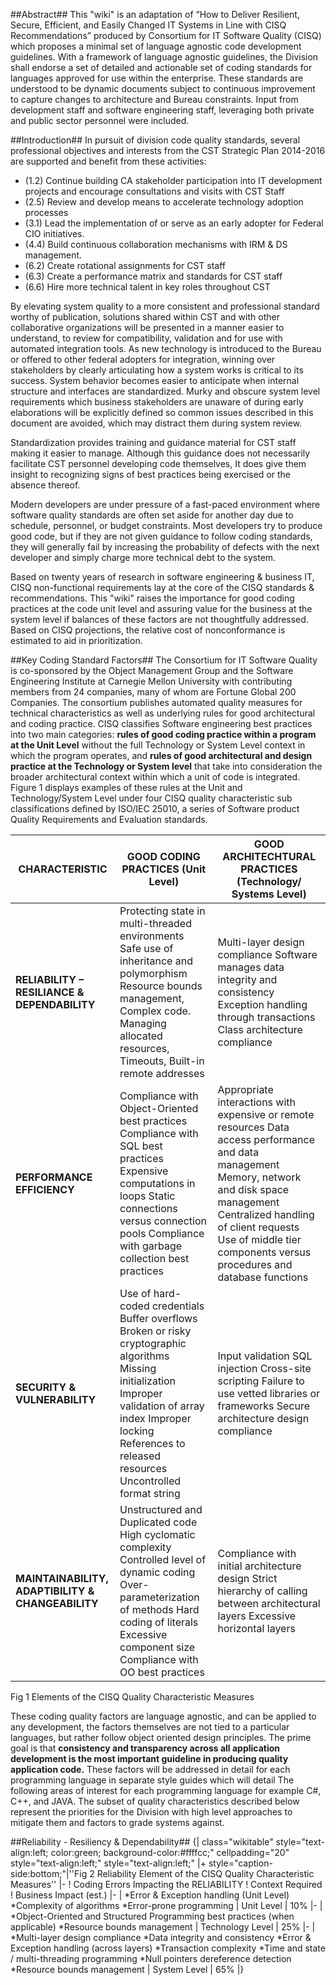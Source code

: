 ##Abstract##
This "wiki" is an adaptation of “How to Deliver Resilient, Secure, Efficient, and Easily Changed IT Systems in Line with CISQ Recommendations” produced by Consortium for IT Software Quality (CISQ) which proposes a minimal set of language agnostic code development guidelines.  With a framework of language agnostic guidelines, the Division shall endorse a set of detailed and actionable set of coding standards for languages approved for use within the enterprise.  These standards are understood to be dynamic documents subject to continuous improvement to capture changes to architecture and Bureau constraints.  Input from development staff and software engineering staff, leveraging both private and public sector personnel were included.

##Introduction##
In pursuit of division code quality standards, several professional objectives and interests from the CST Strategic Plan 2014-2016 are supported and benefit from these activities:
* (1.2) Continue building CA stakeholder participation into IT development projects and encourage consultations and visits with CST Staff
* (2.5) Review and develop means to accelerate technology adoption processes
* (3.1) Lead the implementation of or serve as an early adopter for Federal CIO initiatives.
* (4.4) Build continuous collaboration mechanisms with IRM & DS management.
* (6.2) Create rotational assignments for CST staff
* (6.3) Create a performance matrix and standards for CST staff
* (6.6) Hire more technical talent in key roles throughout CST

By elevating system quality to a more consistent and professional standard worthy of publication, solutions shared within CST and with other collaborative organizations will be presented in a manner easier to understand, to review for compatibility, validation and for use with automated integration tools.  As new technology is introduced to the Bureau or offered to other federal adopters for integration, winning over stakeholders by clearly articulating how a system works is critical to its success.  System behavior becomes easier to anticipate when internal structure and interfaces are standardized.  Murky and obscure system level requirements which business stakeholders are unaware of during early elaborations will be explicitly defined so common issues described in this document are avoided, which may distract them during system review.

Standardization provides training and guidance material for CST staff making it easier to manage.  Although this guidance does not necessarily facilitate CST personnel developing code themselves, It does give them insight to recognizing signs of best practices being exercised or the absence thereof. 

Modern developers are under pressure of a fast-paced environment where software quality standards are often set aside for another day due to schedule, personnel, or budget constraints.  Most developers try to produce good code, but if they are not given guidance to follow coding standards, they will generally fail by increasing the probability of defects with the next developer and simply charge more technical debt to the system.

Based on twenty years of research in software engineering & business IT, CISQ non-functional requirements lay at the core of the CISQ standards & recommendations.  This "wiki" raises the importance for good coding practices at the code unit level and assuring value for the business at the system level if balances of these factors are not thoughtfully addressed.  Based on CISQ projections, the relative cost of nonconformance is estimated to aid in prioritization.  

##Key Coding Standard Factors##
The Consortium for IT Software Quality is co-sponsored by the Object Management Group and the Software Engineering Institute at Carnegie Mellon University with contributing members from 24 companies, many of whom are Fortune Global 200 Companies.  The consortium publishes automated quality measures for technical characteristics as well as underlying rules for good architectural and coding practice.  CISQ classifies Software engineering best practices into two main categories: **rules of good coding practice within a program at the Unit Level** without the full Technology or System Level context in which the program operates, and **rules of good architectural and design practice at the Technology or System level** that take into consideration the broader architectural context within which a unit of code is integrated.   Figure 1 displays examples of these rules at the Unit and Technology/System Level under four CISQ quality characteristic sub classifications defined by ISO/IEC 25010, a series of Software product Quality Requirements and Evaluation standards.


|CHARACTERISTIC |GOOD CODING PRACTICES (Unit Level)|GOOD ARCHITECHTURAL PRACTICES (Technology/ Systems Level)|
| --------------- | --------------- | --------------- |
|**RELIABILITY – RESILIANCE & DEPENDABILITY**|Protecting state in multi-threaded environments Safe use of inheritance and polymorphism Resource bounds management, Complex code. Managing allocated resources, Timeouts, Built-in remote addresses| Multi-layer design compliance Software manages data integrity and consistency Exception handling through transactions Class architecture compliance |
|**PERFORMANCE EFFICIENCY**| Compliance with Object-Oriented best practices Compliance with SQL best practices Expensive computations in loops Static connections versus connection pools Compliance with garbage collection best practices| Appropriate interactions with expensive or remote resources Data access  performance and data management Memory, network and disk space management Centralized handling of client requests Use of middle tier components versus procedures and database functions |
|**SECURITY & VULNERABILITY**| Use of hard-coded credentials Buffer overflows Broken or risky cryptographic algorithms Missing initialization Improper validation of array index Improper locking References to released resources Uncontrolled format string| Input validation SQL injection Cross-site scripting Failure to use vetted libraries or frameworks Secure architecture design compliance |
|**MAINTAINABILITY, ADAPTIBILITY & CHANGEABILITY**| Unstructured and Duplicated code High cyclomatic complexity Controlled level of dynamic coding Over-parameterization of methods Hard coding of literals Excessive component size Compliance with OO best practices| Compliance with initial architecture design Strict hierarchy of calling between architectural layers Excessive horizontal layers |

Fig 1  Elements of the CISQ Quality Characteristic Measures

These coding quality factors are language agnostic, and can be applied to any development, the factors themselves are not tied to a particular languages, but rather follow object oriented design principles.  The prime goal is that **consistency and transparency across all application development is the most important guideline in producing quality application code.** These factors will be addressed in detail for each programming language in separate style guides which will detail The following areas of interest for each programming language for example C#, C++, and JAVA. The subset of quality characteristics described below represent the priorities for the Division with high level approaches to mitigate them and factors to grade systems against.

##Reliability - Resiliency & Dependability##
{| class="wikitable" style="text-align:left; color:green; background-color:#ffffcc;" cellpadding="20" style="text-align:left;" style="text-align:left;"
|+ style="caption-side:bottom;"|''Fig 2  Reliability Element of the CISQ Quality Characteristic Measures''
|-
! Coding Errors Impacting the RELIABILITY
! Context Required
! Business Impact (est.)
|-
| 
*Error & Exception handling (Unit Level)
*Complexity of algorithms
*Error-prone programming
| Unit Level
| 10%
|-
| 
*Object-Oriented and Structured Programming best practices (when applicable)
*Resource bounds management
| Technology Level
| 25%
|-
| 
*Multi-layer design compliance
*Data integrity and consistency
*Error & Exception handling (across layers)
*Transaction complexity
*Time and state / multi-threading programming
*Null pointers dereference detection
*Resource bounds management
| System Level
| 65%
|}
